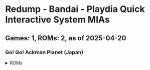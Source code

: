 # Redump - Bandai - Playdia Quick Interactive System MIAs
## Games: 1, ROMs: 2, as of 2025-04-20

### Go! Go! Ackman Planet (Japan)
<details>
<summary>ROMs</summary>

- Go! Go! Ackman Planet (Japan) (Track 1).bin, CRC: 1cbf2c16
- Go! Go! Ackman Planet (Japan) (Track 2).bin, CRC: f1974e93
</details>

